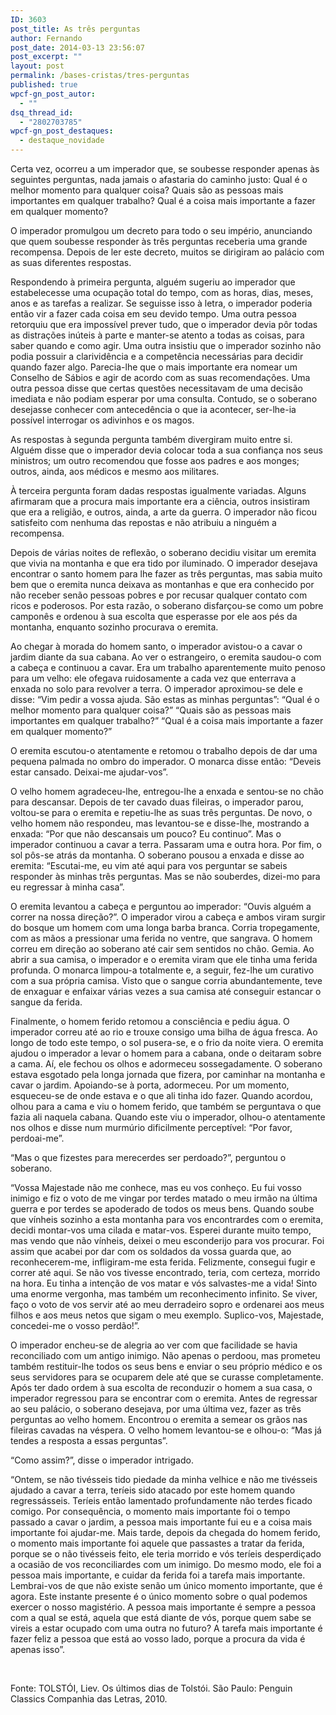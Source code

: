 ```yaml
---
ID: 3603
post_title: As três perguntas
author: Fernando
post_date: 2014-03-13 23:56:07
post_excerpt: ""
layout: post
permalink: /bases-cristas/tres-perguntas
published: true
wpcf-gn_post_autor:
  - ""
dsq_thread_id:
  - "2802703785"
wpcf-gn_post_destaques:
  - destaque_novidade
---
```

Certa vez, ocorreu a um imperador que, se soubesse responder apenas às seguintes perguntas, nada jamais o afastaria do caminho justo: Qual é o melhor momento para qualquer coisa? Quais são as pessoas mais importantes em qualquer trabalho? Qual é a coisa mais importante a fazer em qualquer momento?

O imperador promulgou um decreto para todo o seu império, anunciando que quem soubesse responder às três perguntas receberia uma grande recompensa. Depois de ler este decreto, muitos se dirigiram ao palácio com as suas diferentes respostas.

Respondendo à primeira pergunta, alguém sugeriu ao imperador que estabelecesse uma ocupação total do tempo, com as horas, dias, meses, anos e as tarefas a realizar. Se seguisse isso à letra, o imperador poderia então vir a fazer cada coisa em seu devido tempo. Uma outra pessoa retorquiu que era impossível prever tudo, que o imperador devia pôr todas as distrações inúteis à parte e manter-se atento a todas as coisas, para saber quando e como agir. Uma outra insistiu que o imperador sozinho não podia possuir a clarividência e a competência necessárias para decidir quando fazer algo. Parecia-lhe que o mais importante era nomear um Conselho de Sábios e agir de acordo com as suas recomendações. Uma outra pessoa disse que certas questões necessitavam de uma decisão imediata e não podiam esperar por uma consulta. Contudo, se o soberano desejasse conhecer com antecedência o que ia acontecer, ser-lhe-ia possível interrogar os adivinhos e os magos.

As respostas à segunda pergunta também divergiram muito entre si. Alguém disse que o imperador devia colocar toda a sua confiança nos seus ministros; um outro recomendou que fosse aos padres e aos monges; outros, ainda, aos médicos e mesmo aos militares.

À terceira pergunta foram dadas respostas igualmente variadas. Alguns afirmaram que a procura mais importante era a ciência, outros insistiram que era a religião, e outros, ainda, a arte da guerra. O imperador não ficou satisfeito com nenhuma das repostas e não atribuiu a ninguém a recompensa.

Depois de várias noites de reflexão, o soberano decidiu visitar um eremita que vivia na montanha e que era tido por iluminado. O imperador desejava encontrar o santo homem para lhe fazer as três perguntas, mas sabia muito bem que o eremita nunca deixava as montanhas e que era conhecido por não receber senão pessoas pobres e por recusar qualquer contato com ricos e poderosos. Por esta razão, o soberano disfarçou-se como um pobre camponês e ordenou à sua escolta que esperasse por ele aos pés da montanha, enquanto sozinho procurava o eremita.

Ao chegar à morada do homem santo, o imperador avistou-o a cavar o jardim diante da sua cabana. Ao ver o estrangeiro, o eremita saudou-o com a cabeça e continuou a cavar. Era um trabalho aparentemente muito penoso para um velho: ele ofegava ruidosamente a cada vez que enterrava a enxada no solo para revolver a terra. O imperador aproximou-se dele e disse: “Vim pedir a vossa ajuda. São estas as minhas perguntas”: “Qual é o melhor momento para qualquer coisa?” “Quais são as pessoas mais importantes em qualquer trabalho?” “Qual é a coisa mais importante a fazer em qualquer momento?”

O eremita escutou-o atentamente e retomou o trabalho depois de dar uma pequena palmada no ombro do imperador. O monarca disse então: “Deveis estar cansado. Deixai-me ajudar-vos”.

O velho homem agradeceu-lhe, entregou-lhe a enxada e sentou-se no chão para descansar. Depois de ter cavado duas fileiras, o imperador parou, voltou-se para o eremita e repetiu-lhe as suas três perguntas. De novo, o velho homem não respondeu, mas levantou-se e disse-lhe, mostrando a enxada: “Por que não descansais um pouco? Eu continuo”. Mas o imperador continuou a cavar a terra. Passaram uma e outra hora. Por fim, o sol pôs-se atrás da montanha. O soberano pousou a enxada e disse ao eremita: “Escutai-me, eu vim até aqui para vos perguntar se sabeis responder às minhas três perguntas. Mas se não souberdes, dizei-mo para eu regressar à minha casa”.

O eremita levantou a cabeça e perguntou ao imperador: “Ouvis alguém a correr na nossa direção?”. O imperador virou a cabeça e ambos viram surgir do bosque um homem com uma longa barba branca. Corria tropegamente, com as mãos a pressionar uma ferida no ventre, que sangrava. O homem correu em direção ao soberano até cair sem sentidos no chão. Gemia. Ao abrir a sua camisa, o imperador e o eremita viram que ele tinha uma ferida profunda. O monarca limpou-a totalmente e, a seguir, fez-lhe um curativo com a sua própria camisa. Visto que o sangue corria abundantemente, teve de enxaguar e enfaixar várias vezes a sua camisa até conseguir estancar o sangue da ferida.

Finalmente, o homem ferido retomou a consciência e pediu água. O imperador correu até ao rio e trouxe consigo uma bilha de água fresca. Ao longo de todo este tempo, o sol pusera-se, e o frio da noite viera. O eremita ajudou o imperador a levar o homem para a cabana, onde o deitaram sobre a cama. Aí, ele fechou os olhos e adormeceu sossegadamente. O soberano estava esgotado pela longa jornada que fizera, por caminhar na montanha e cavar o jardim. Apoiando-se à porta, adormeceu. Por um momento, esqueceu-se de onde estava e o que ali tinha ido fazer. Quando acordou, olhou para a cama e viu o homem ferido, que também se perguntava o que fazia ali naquela cabana. Quando este viu o imperador, olhou-o atentamente nos olhos e disse num murmúrio dificilmente perceptível: “Por favor, perdoai-me”.

“Mas o que fizestes para merecerdes ser perdoado?”, perguntou o soberano.

“Vossa Majestade não me conhece, mas eu vos conheço. Eu fui vosso inimigo e fiz o voto de me vingar por terdes matado o meu irmão na última guerra e por terdes se apoderado de todos os meus bens. Quando soube que vínheis sozinho a esta montanha para vos encontrardes com o eremita, decidi montar-vos uma cilada e matar-vos. Esperei durante muito tempo, mas vendo que não vínheis, deixei o meu esconderijo para vos procurar. Foi assim que acabei por dar com os soldados da vossa guarda que, ao reconhecerem-me, infligiram-me esta ferida. Felizmente, consegui fugir e correr até aqui. Se não vos tivesse encontrado, teria, com certeza, morrido na hora. Eu tinha a intenção de vos matar e vós salvastes-me a vida! Sinto uma enorme vergonha, mas também um reconhecimento infinito. Se viver, faço o voto de vos servir até ao meu derradeiro sopro e ordenarei aos meus filhos e aos meus netos que sigam o meu exemplo. Suplico-vos, Majestade, concedei-me o vosso perdão!”.

O imperador encheu-se de alegria ao ver com que facilidade se havia reconciliado com um antigo inimigo. Não apenas o perdoou, mas prometeu também restituir-lhe todos os seus bens e enviar o seu próprio médico e os seus servidores para se ocuparem dele até que se curasse completamente. Após ter dado ordem à sua escolta de reconduzir o homem a sua casa, o imperador regressou para se encontrar com o eremita. Antes de regressar ao seu palácio, o soberano desejava, por uma última vez, fazer as três perguntas ao velho homem. Encontrou o eremita a semear os grãos nas fileiras cavadas na véspera. O velho homem levantou-se e olhou-o: “Mas já tendes a resposta a essas perguntas”.

“Como assim?”, disse o imperador intrigado.

“Ontem, se não tivésseis tido piedade da minha velhice e não me tivésseis ajudado a cavar a terra, teríeis sido atacado por este homem quando regressásseis. Teríeis então lamentado profundamente não terdes ficado comigo. Por consequência, o momento mais importante foi o tempo passado a cavar o jardim, a pessoa mais importante fui eu e a coisa mais importante foi ajudar-me. Mais tarde, depois da chegada do homem ferido, o momento mais importante foi aquele que passastes a tratar da ferida, porque se o não tivésseis feito, ele teria morrido e vós teríeis desperdiçado a ocasião de vos reconciliardes com um inimigo. Do mesmo modo, ele foi a pessoa mais importante, e cuidar da ferida foi a tarefa mais importante. Lembrai-vos de que não existe senão um único momento importante, que é agora. Este instante presente é o único momento sobre o qual podemos exercer o nosso magistério. A pessoa mais importante é sempre a pessoa com a qual se está, aquela que está diante de vós, porque quem sabe se vireis a estar ocupado com uma outra no futuro? A tarefa mais importante é fazer feliz a pessoa que está ao vosso lado, porque a procura da vida é apenas isso”.

&nbsp;

Fonte: TOLSTÓI, Liev. Os últimos dias de Tolstói. São Paulo: Penguin Classics Companhia das Letras, 2010.
